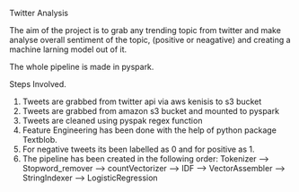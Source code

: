 Twitter Analysis

The aim of the project is to grab any trending topic from twitter and make analyse overall sentiment of the topic, (positive or neagative) and creating a machine larning model out of it.  

The whole pipeline is made in pyspark. 

Steps Involved. 
1. Tweets are grabbed from twitter api via aws kenisis to s3 bucket
2. Tweets are grabbed from amazon s3 bucket and mounted to pyspark 
3. Tweets are cleaned using pyspak regex function 
4. Feature Engineering has been done with the help of python package Textblob. 
5. For negative tweets its been labelled as 0 and for positive as 1. 
6. The pipeline has been created in the following order:
    Tokenizer --> Stopword_remover --> countVectorizer --> IDF --> VectorAssembler --> StringIndexer 
    --> LogisticRegression 